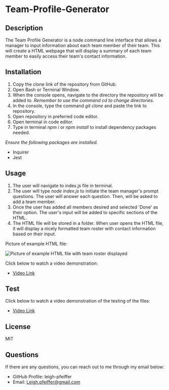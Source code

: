 # Team-Profile-Generator
## Description
The Team Profile Generator is a node command line interface that allows a manager to input information about each team member of their team. This will create a HTML webpage that will display a summary of each team member to easily access their team's contact information.

## Installation
1. Copy the clone link of the repository from GitHub.
2. Open Bash or Terminal Window.
3. When the console opens, navigate to the directory the repository will be added to. *Remember to use the command cd to change directories.*
4. In the console, type the command <i> git clone </i> and paste the link to repository.
5. Open repository in preferred code editor.
6. Open terminal in code editor.
7. Type in terminal <i>npm i</i> or <i>npm install </i> to install dependency packages needed.

*Ensure the following packages are installed.*
- Inquirer
- Jest

## Usage
1. The user will navigate to index.js file in terminal.
2. The user will type <i> node index.js </i> to initiate the team manager's prompt questions. The user will answer each question. Then, will be asked to add a team member.
3. Once the user has added all members desired and selected 'Done' as their option. The user's input will be added to specific sections of the HTML.
4. The HTML file will be stored in a folder. When user opens the HTML file, it will display a nicely formatted team roster with contact information based on their input.

Picture of example HTML file:

<img src ='' alt='Picture of example HTML file with team roster displayed'>

Click below to watch a video demonstration:

* [Video Link](https://drive.google.com/file/d/1F0z9wp5UXF6YyCr7vQa_S01QjWENsvlH/view)

## Test
Click below to watch a video demonstration of the testing of the files:

* [Video Link](https://drive.google.com/file/d/1wHQQqGXV7L9XrFSxuR6jf2DYPvp9jUFv/view)


## License
  MIT

## Questions
If there are any questions, you can reach out to me through my email below:
  * GitHub Profile: leigh-pfeiffer
  * Email: Leigh.pfeiffer@gmail.com
